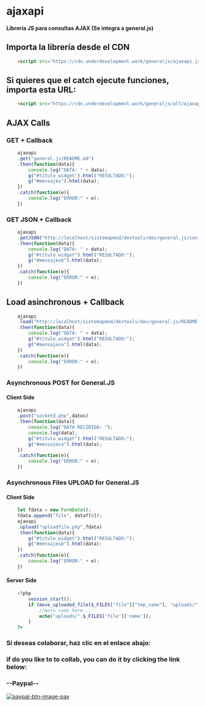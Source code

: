 # ajaxapi
**Librería JS para consultas AJAX (Se integra a general.js)**

## Importa la librería desde el CDN
```html
	<script src="https://cdn.underdevelopment.work/generaljs/ajaxapi.js">
```

## Si quieres que el catch ejecute funciones, importa esta URL:
```html
	<script src="https://cdn.underdevelopment.work/generaljs/alt/ajaxapi.js">
```
## AJAX Calls
### GET + Callback
```javascript
	ajaxapi
	.get("general.js/README.md")
	.then(function(data){
		console.log("DATA: " + data);
		g("#titulo_widget").html("RESULTADO:");
		g("#mensajes").html(data);
	})
	.catch(function(e){	
		console.log("ERROR:" + e);
	})
```
### GET JSON + Callback
```javascript
	ajaxapi
	.getJSON("http://localhost/sistemapmod/devtools/dev/general.js/config.json")
	.then(function(data){
		console.log("DATA: " + data);
		g("#titulo_widget").html("RESULTADO:");
		g("#mensajesb").html(data);
	})
	.catch(function(e){	
		console.log("ERROR:" + e);
	})
```
## Load asinchronous + Callback
```javascript
	ajaxapi
	.load("http://localhost/sistemapmod/devtools/dev/general.js/README.md")
	.then(function(data){
		console.log("DATA: " + data);
		g("#titulo_widget").html("RESULTADO:");
		g("#mensajesa").html(data);
	})
	.catch(function(e){	
		console.log("ERROR:" + e);
	})
```

### Asynchronous POST for General.JS 
#### Client Side
```javascript
	ajaxapi
	.post("socketd.php",datos)
	.then(function(data){
		console.log("DATA RECIBIDA: ");
		console.log(data);
		g("#titulo_widget").html("RESULTADO:");
		g("#mensajesa").html(data);
	})
	.catch(function(e){	
		console.log("ERROR:" + e);
	})
```

### Asynchronous Files UPLOAD for General.JS 
#### Client Side
```javascript
	let fdata = new FormData();
	fdata.append("file", dataf[0]);
	ajaxapi
	.upload("uploadfile.php",fdata)
	.then(function(data){
		g("#titulo_widget").html("RESULTADO:");
		g("#mensajesb").html(data);
	})
	.catch(function(e){	
		console.log("ERROR:" + e);
	})
```
#### Server Side
```php
	<?php
		session_start();
		if (move_uploaded_file($_FILES["file"]["tmp_name"], "uploads/".$_FILES['file']['name'])) {
		    //more code here...
		    echo("uploads/".$_FILES['file']['name']);
		}
	?>
```

### Si deseas colaborar, haz clic en el enlace abajo:
### if do you like to to collab, you can do it by clicking the link below:
### --Paypal-- 
[![paypal-btn-image-pay](https://www.paypalobjects.com/en_US/i/btn/btn_donateCC_LG.gif)](https://www.paypal.com/paypalme/avsolucionesweb)

